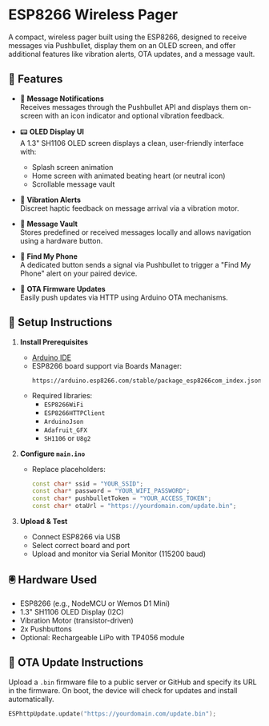 # ESP8266 Wireless Pager

A compact, wireless pager built using the ESP8266, designed to receive messages via Pushbullet, display them on an OLED screen, and offer additional features like vibration alerts, OTA updates, and a message vault.

## 🔧 Features

- 📩 **Message Notifications**  
  Receives messages through the Pushbullet API and displays them on-screen with an icon indicator and optional vibration feedback.

- 📟 **OLED Display UI**  
  A 1.3" SH1106 OLED screen displays a clean, user-friendly interface with:
  - Splash screen animation
  - Home screen with animated beating heart (or neutral icon)
  - Scrollable message vault

- 📳 **Vibration Alerts**  
  Discreet haptic feedback on message arrival via a vibration motor.

- 🔐 **Message Vault**  
  Stores predefined or received messages locally and allows navigation using a hardware button.

- 📱 **Find My Phone**  
  A dedicated button sends a signal via Pushbullet to trigger a "Find My Phone" alert on your paired device.

- 📡 **OTA Firmware Updates**  
  Easily push updates via HTTP using Arduino OTA mechanisms.

## 📲 Setup Instructions

1. **Install Prerequisites**
   - [Arduino IDE](https://www.arduino.cc/en/software)
   - ESP8266 board support via Boards Manager:
     ```
     https://arduino.esp8266.com/stable/package_esp8266com_index.json
     ```
   - Required libraries:
     - `ESP8266WiFi`
     - `ESP8266HTTPClient`
     - `ArduinoJson`
     - `Adafruit_GFX`
     - `SH1106` or `U8g2`

2. **Configure `main.ino`**
   - Replace placeholders:
     ```cpp
     const char* ssid = "YOUR_SSID";
     const char* password = "YOUR_WIFI_PASSWORD";
     const char* pushbulletToken = "YOUR_ACCESS_TOKEN";
     const char* otaUrl = "https://yourdomain.com/update.bin";
     ```

3. **Upload & Test**
   - Connect ESP8266 via USB
   - Select correct board and port
   - Upload and monitor via Serial Monitor (115200 baud)

## 🖲️ Hardware Used

- ESP8266 (e.g., NodeMCU or Wemos D1 Mini)
- 1.3" SH1106 OLED Display (I2C)
- Vibration Motor (transistor-driven)
- 2x Pushbuttons
- Optional: Rechargeable LiPo with TP4056 module

## 🔄 OTA Update Instructions

Upload a `.bin` firmware file to a public server or GitHub and specify its URL in the firmware. On boot, the device will check for updates and install automatically.

```cpp
ESPhttpUpdate.update("https://yourdomain.com/update.bin");
